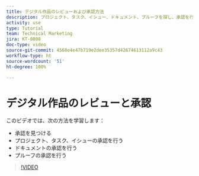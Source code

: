 ```yaml
---
title: デジタル作品のレビューおよび承認方法
description: プロジェクト、タスク、イシュー、ドキュメント、プルーフを探し、承認を行う方法を説明します。
activity: use
type: Tutorial
team: Technical Marketing
jira: KT-8808
doc-type: video
source-git-commit: 4568e4e47b719e2dee35357d42674613112a9c43
workflow-type: ht
source-wordcount: '51'
ht-degree: 100%

---
```


# デジタル作品のレビューと承認

このビデオでは、次の方法を学習します：

* 承認を見つける
* プロジェクト、タスク、イシューの承認を行う
* ドキュメントの承認を行う
* プルーフの承認を行う

>[!VIDEO](https://video.tv.adobe.com/v/3444947/?quality=12&learn=on&enablevpops&captions=jpn)

<!--
learn more URLS
Approving work
Home area for Reviewers
Guides
Home overview for Reviewers
Issue page overview
-->